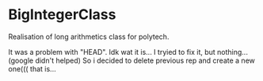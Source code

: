 # BigIntegerClass
Realisation of long arithmetics class for polytech.

It was a problem with "HEAD". Idk wat it is... I tryied to fix it, but nothing...(google didn't helped)
So i decided to delete previous rep and create a new one(((
that is...

